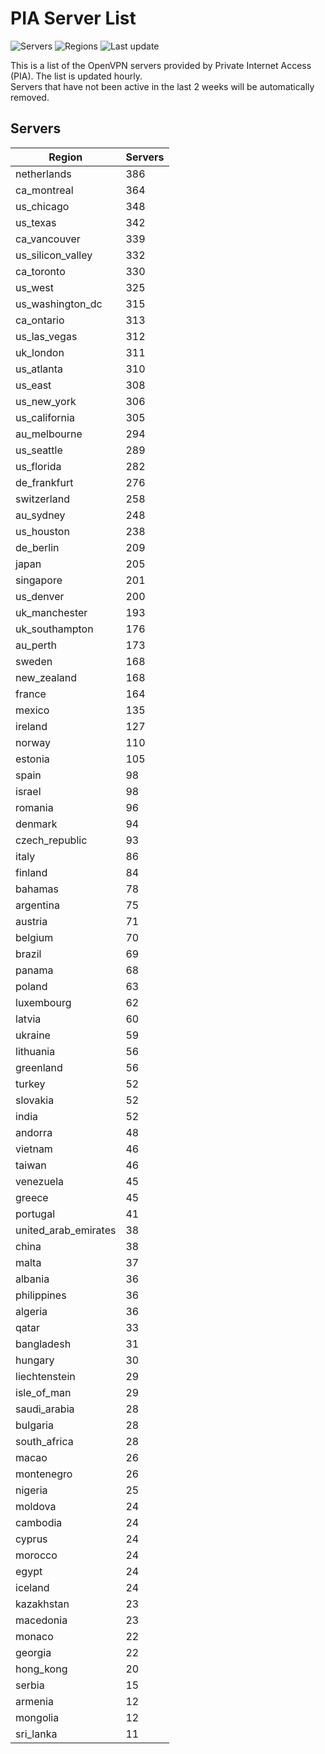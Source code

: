 # PIA Server List

![Servers](https://img.shields.io/badge/servers-12,166-blue)
![Regions](https://img.shields.io/badge/regions-97-blue)
![Last update](https://img.shields.io/badge/last_updated-Tue_Jul_02_06:16:07_UTC_2024-blue)

This is a list of the OpenVPN servers provided by Private Internet Access (PIA). The list is updated hourly. </br>
Servers that have not been active in the last 2 weeks will be automatically removed.

## Servers
| Region               | Servers |
|----------------------|---------|
| netherlands | 386 |
| ca_montreal | 364 |
| us_chicago | 348 |
| us_texas | 342 |
| ca_vancouver | 339 |
| us_silicon_valley | 332 |
| ca_toronto | 330 |
| us_west | 325 |
| us_washington_dc | 315 |
| ca_ontario | 313 |
| us_las_vegas | 312 |
| uk_london | 311 |
| us_atlanta | 310 |
| us_east | 308 |
| us_new_york | 306 |
| us_california | 305 |
| au_melbourne | 294 |
| us_seattle | 289 |
| us_florida | 282 |
| de_frankfurt | 276 |
| switzerland | 258 |
| au_sydney | 248 |
| us_houston | 238 |
| de_berlin | 209 |
| japan | 205 |
| singapore | 201 |
| us_denver | 200 |
| uk_manchester | 193 |
| uk_southampton | 176 |
| au_perth | 173 |
| sweden | 168 |
| new_zealand | 168 |
| france | 164 |
| mexico | 135 |
| ireland | 127 |
| norway | 110 |
| estonia | 105 |
| spain | 98 |
| israel | 98 |
| romania | 96 |
| denmark | 94 |
| czech_republic | 93 |
| italy | 86 |
| finland | 84 |
| bahamas | 78 |
| argentina | 75 |
| austria | 71 |
| belgium | 70 |
| brazil | 69 |
| panama | 68 |
| poland | 63 |
| luxembourg | 62 |
| latvia | 60 |
| ukraine | 59 |
| lithuania | 56 |
| greenland | 56 |
| turkey | 52 |
| slovakia | 52 |
| india | 52 |
| andorra | 48 |
| vietnam | 46 |
| taiwan | 46 |
| venezuela | 45 |
| greece | 45 |
| portugal | 41 |
| united_arab_emirates | 38 |
| china | 38 |
| malta | 37 |
| albania | 36 |
| philippines | 36 |
| algeria | 36 |
| qatar | 33 |
| bangladesh | 31 |
| hungary | 30 |
| liechtenstein | 29 |
| isle_of_man | 29 |
| saudi_arabia | 28 |
| bulgaria | 28 |
| south_africa | 28 |
| macao | 26 |
| montenegro | 26 |
| nigeria | 25 |
| moldova | 24 |
| cambodia | 24 |
| cyprus | 24 |
| morocco | 24 |
| egypt | 24 |
| iceland | 24 |
| kazakhstan | 23 |
| macedonia | 23 |
| monaco | 22 |
| georgia | 22 |
| hong_kong | 20 |
| serbia | 15 |
| armenia | 12 |
| mongolia | 12 |
| sri_lanka | 11 |